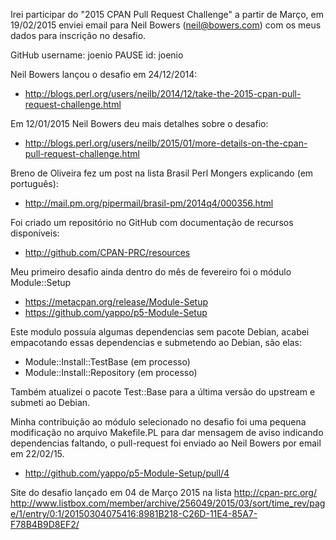 Irei participar do "2015 CPAN Pull Request Challenge" a partir de Março, em
19/02/2015 enviei email para Neil Bowers (neil@bowers.com) com os meus dados
para inscrição no desafio.

GitHub username: joenio
PAUSE id: joenio

Neil Bowers lançou o desafio em 24/12/2014:
* http://blogs.perl.org/users/neilb/2014/12/take-the-2015-cpan-pull-request-challenge.html

Em 12/01/2015 Neil Bowers deu mais detalhes sobre o desafio:
* http://blogs.perl.org/users/neilb/2015/01/more-details-on-the-cpan-pull-request-challenge.html

Breno de Oliveira fez um post na lista Brasil Perl Mongers explicando (em português):
* http://mail.pm.org/pipermail/brasil-pm/2014q4/000356.html

Foi criado um repositório no GitHub com documentação de recursos disponíveis:
* http://github.com/CPAN-PRC/resources

Meu primeiro desafio ainda dentro do mês de fevereiro foi o módulo Module::Setup

* https://metacpan.org/release/Module-Setup
* https://github.com/yappo/p5-Module-Setup

Este modulo possuía algumas dependencias sem pacote Debian, acabei empacotando
essas dependencias e submetendo ao Debian, são elas:

* Module::Install::TestBase (em processo)
* Module::Install::Repository (em processo)

Também atualizei o pacote Test::Base para a última versão do upstream e submeti
ao Debian.

Minha contribuição ao módulo selecionado no desafio foi uma pequena modificação
no arquivo Makefile.PL para dar mensagem de aviso indicando dependencias faltando,
o pull-request foi enviado ao Neil Bowers por email em 22/02/15.

* http://github.com/yappo/p5-Module-Setup/pull/4

Site do desafio lançado em 04 de Março 2015 na lista
http://cpan-prc.org/
http://www.listbox.com/member/archive/256049/2015/03/sort/time_rev/page/1/entry/0:1/20150304075416:8981B218-C26D-11E4-85A7-F78B4B9D8EF2/
